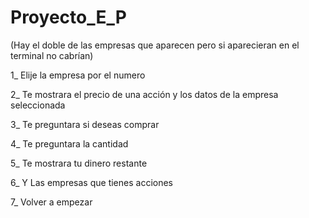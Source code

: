 # Proyecto_E_P

(Hay el doble de las empresas que aparecen pero si aparecieran en el terminal no cabrían)

1_ Elije la empresa por el numero

2_ Te mostrara el precio de una acción y los datos de la empresa seleccionada

3_ Te preguntara si deseas comprar

4_ Te preguntara la cantidad

5_ Te mostrara tu dinero restante

6_ Y Las empresas que tienes acciones

7_ Volver a empezar
